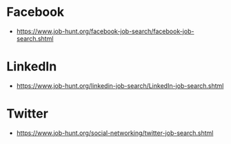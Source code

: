 <!-- TITLE: Social Media Websites -->
<!-- SUBTITLE: A quick guide to using Social Media Websites -->

# Facebook

- https://www.job-hunt.org/facebook-job-search/facebook-job-search.shtml

# LinkedIn
- https://www.job-hunt.org/linkedin-job-search/LinkedIn-job-search.shtml

# Twitter
- https://www.job-hunt.org/social-networking/twitter-job-search.shtml